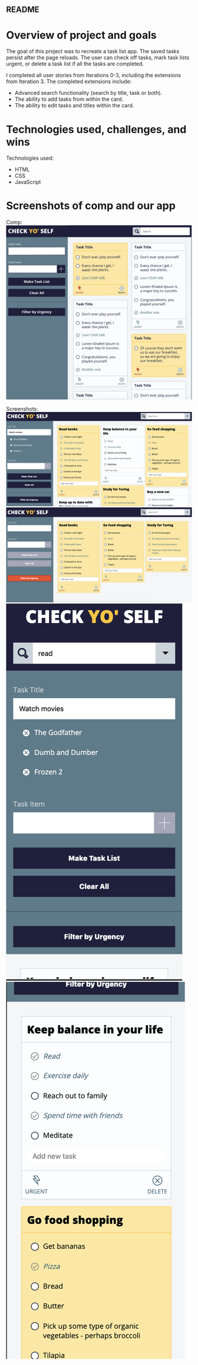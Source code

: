 ## README

# Overview of project and goals

The goal of this project was to recreate a task list app. The saved tasks persist after the page reloads. The user can check off tasks, mark task lists urgent, or delete a task list if all the tasks are completed.

I completed all user stories from Iterations 0-3, including the extensions from Iteration 3. The completed extensions include:

- Advanced search functionality (search by title, task or both).
- The ability to add tasks from within the card.
- The ability to edit tasks and titles within the card.

# Technologies used, challenges, and wins

Technologies used:
- HTML
- CSS
- JavaScript

# Screenshots of comp and our app
Comp:  
![Final Screenshot](assets/comp.png)

Screenshots:  
![Final Screenshot](assets/check1.png)
![Final Screenshot](assets/check2.png)
![Final Screenshot](assets/check4.png)
![Final Screenshot](assets/check3.png)

